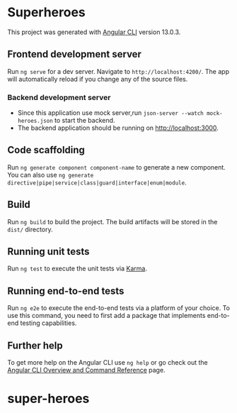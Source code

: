 # Superheroes

This project was generated with [Angular CLI](https://github.com/angular/angular-cli) version 13.0.3.

## Frontend development server

Run `ng serve` for a dev server. Navigate to `http://localhost:4200/`. The app will automatically reload if you change any of the source files.

### Backend development server

- Since this application use mock server,run `json-server --watch mock-heroes.json` to start the backend.
- The backend application should be running on [http://localhost:3000](http://localhost:3000).

## Code scaffolding

Run `ng generate component component-name` to generate a new component. You can also use `ng generate directive|pipe|service|class|guard|interface|enum|module`.

## Build

Run `ng build` to build the project. The build artifacts will be stored in the `dist/` directory.

## Running unit tests

Run `ng test` to execute the unit tests via [Karma](https://karma-runner.github.io).

## Running end-to-end tests

Run `ng e2e` to execute the end-to-end tests via a platform of your choice. To use this command, you need to first add a package that implements end-to-end testing capabilities.

## Further help

To get more help on the Angular CLI use `ng help` or go check out the [Angular CLI Overview and Command Reference](https://angular.io/cli) page.
# super-heroes
